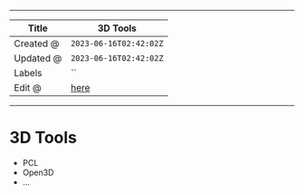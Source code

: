 -----

| Title     | 3D Tools                                              |
| --------- | ----------------------------------------------------- |
| Created @ | `2023-06-16T02:42:02Z`                                |
| Updated @ | `2023-06-16T02:42:02Z`                                |
| Labels    | \`\`                                                  |
| Edit @    | [here](https://github.com/junxnone/aiwiki/issues/419) |

-----

# 3D Tools

  - PCL
  - Open3D
  - ...
